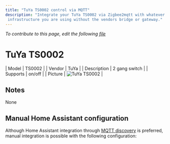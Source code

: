```yaml
---
title: "TuYa TS0002 control via MQTT"
description: "Integrate your TuYa TS0002 via Zigbee2mqtt with whatever smart home
 infrastructure you are using without the vendors bridge or gateway."
---
```


*To contribute to this page, edit the following
[file](https://github.com/Koenkk/zigbee2mqtt.io/blob/master/docs/devices/TS0002.md)*

# TuYa TS0002

| Model | TS0002  |
| Vendor  | TuYa  |
| Description | 2 gang switch |
| Supports | on/off |
| Picture | ![TuYa TS0002](./assets/devices/TS0002.jpg) |

## Notes

None

## Manual Home Assistant configuration
Although Home Assistant integration through [MQTT discovery](../integration/home_assistant) is preferred,
manual integration is possible with the following configuration:
